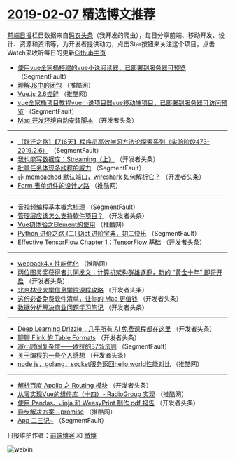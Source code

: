 # [2019-02-07 精选博文推荐](http://hao.caibaojian.com/date/2019/02/07)

[前端日报](http://caibaojian.com/c/news)栏目数据来自[码农头条](http://hao.caibaojian.com/)（我开发的爬虫），每日分享前端、移动开发、设计、资源和资讯等，为开发者提供动力，点击Star按钮来关注这个项目，点击Watch来收听每日的更新[Github主页](https://github.com/kujian/frontendDaily)
* [使用vue全家桶搭建的vue小说阅读器，已部署到服务器可预览](http://hao.caibaojian.com/100297.html) （SegmentFault）
* [理解JS中的闭包](http://hao.caibaojian.com/100334.html) （推酷网）
* [Vue.js 2.6尝鲜](http://hao.caibaojian.com/100338.html) （推酷网）
* [vue全家桶项目教程vue小说项目器vue移动端项目，已部署到服务器可访问预览](http://hao.caibaojian.com/100296.html) （SegmentFault）
* [Mac 开发环境自动安装脚本](http://hao.caibaojian.com/100309.html) （开发者头条）

***
* [【跃迁之路】【716天】程序员高效学习方法论探索系列（实验阶段473-2019.2.6）](http://hao.caibaojian.com/100299.html) （SegmentFault）
* [我也能写数据库：Streaming（上）](http://hao.caibaojian.com/100310.html) （开发者头条）
* [批量任务体现多线程的威力](http://hao.caibaojian.com/100300.html) （SegmentFault）
* [非 memcached 默认端口，wireshark 如何解析它？](http://hao.caibaojian.com/100311.html) （开发者头条）
* [Form 表单组件的设计之路](http://hao.caibaojian.com/100335.html) （推酷网）

***
* [音视频编程基本概念梳理](http://hao.caibaojian.com/100301.html) （SegmentFault）
* [管理层应该怎么支持软件项目？](http://hao.caibaojian.com/100312.html) （开发者头条）
* [Vue初体验之Element的使用](http://hao.caibaojian.com/100336.html) （推酷网）
* [Python 进价之路 (二) Dict 进阶宝典，初二快乐](http://hao.caibaojian.com/100302.html) （SegmentFault）
* [Effective TensorFlow Chapter 1：TensorFlow 基础](http://hao.caibaojian.com/100314.html) （开发者头条）

***
* [webpack4.x 性能优化](http://hao.caibaojian.com/100337.html) （推酷网）
* [两位图灵奖获得者共同发文：计算机架构群雄逐鹿，新的 “黄金十年” 即将开启](http://hao.caibaojian.com/100303.html) （开发者头条）
* [北京林业大学信息学院课程攻略](http://hao.caibaojian.com/100317.html) （开发者头条）
* [这份必备免费软件清单，让你的 Mac 更值钱](http://hao.caibaojian.com/100304.html) （开发者头条）
* [数据分析解决商业问题学习笔记](http://hao.caibaojian.com/100318.html) （开发者头条）

***
* [Deep Learning Drizzle：几乎所有 AI 免费课程都在这里](http://hao.caibaojian.com/100305.html) （开发者头条）
* [聊聊 Flink 的 Table Formats](http://hao.caibaojian.com/100319.html) （开发者头条）
* [减小时间复杂度——欧拉的37%法则](http://hao.caibaojian.com/100295.html) （SegmentFault）
* [关于编程的一些个人感想](http://hao.caibaojian.com/100306.html) （开发者头条）
* [node js，golang，socket服务返回hello world性能对比](http://hao.caibaojian.com/100330.html) （推酷网）

***
* [解析百度 Apollo 之 Routing 模块](http://hao.caibaojian.com/100307.html) （开发者头条）
* [从零实现Vue的组件库（十四）- RadioGroup 实现](http://hao.caibaojian.com/100331.html) （推酷网）
* [使用 Pandas、Jinja 和 WeasyPrint 制作 pdf 报告](http://hao.caibaojian.com/100308.html) （开发者头条）
* [异步解决方案&#8212;promise](http://hao.caibaojian.com/100332.html) （推酷网）
* [App 二三记~](http://hao.caibaojian.com/100298.html) （SegmentFault）

日报维护作者：[前端博客](http://caibaojian.com/) 和 [微博](http://caibaojian.com/go/weibo)

![weixin](https://user-images.githubusercontent.com/3055447/38468989-651132ac-3b80-11e8-8e6b-15122322a9d7.png)